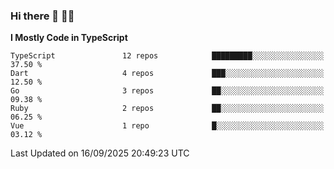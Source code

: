 ### Hi there 👋 🧑‍💻



<!--START_SECTION:waka-->
**I Mostly Code in TypeScript** 

```text
TypeScript               12 repos            █████████░░░░░░░░░░░░░░░░   37.50 % 
Dart                     4 repos             ███░░░░░░░░░░░░░░░░░░░░░░   12.50 % 
Go                       3 repos             ██░░░░░░░░░░░░░░░░░░░░░░░   09.38 % 
Ruby                     2 repos             ██░░░░░░░░░░░░░░░░░░░░░░░   06.25 % 
Vue                      1 repo              █░░░░░░░░░░░░░░░░░░░░░░░░   03.12 % 
```




 Last Updated on 16/09/2025 20:49:23 UTC
<!--END_SECTION:waka-->


